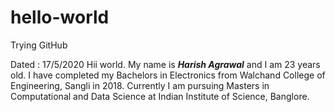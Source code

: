 # hello-world
Trying GitHub

Dated : 17/5/2020
Hii world. My name is ***Harish Agrawal*** and I am 23 years old. I have completed my Bachelors in Electronics from Walchand College of Engineering, Sangli in 2018. Currently I am pursuing Masters in Computational and Data Science at Indian Institute of Science, Banglore.
 

